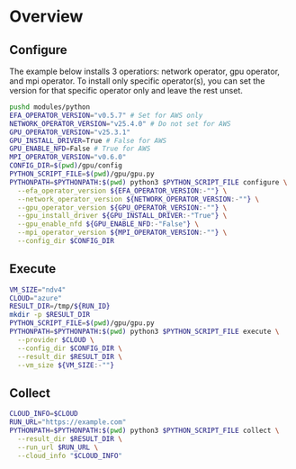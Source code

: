 # Overview

## Configure

The example below installs 3 operatiors: network operator, gpu operator, and mpi operator. To install only specific operator(s), you can set the version for that specific operator only and leave the rest unset.

```bash
pushd modules/python
EFA_OPERATOR_VERSION="v0.5.7" # Set for AWS only
NETWORK_OPERATOR_VERSION="v25.4.0" # Do not set for AWS
GPU_OPERATOR_VERSION="v25.3.1"
GPU_INSTALL_DRIVER=True # False for AWS
GPU_ENABLE_NFD=False # True for AWS
MPI_OPERATOR_VERSION="v0.6.0"
CONFIG_DIR=$(pwd)/gpu/config
PYTHON_SCRIPT_FILE=$(pwd)/gpu/gpu.py
PYTHONPATH=$PYTHONPATH:$(pwd) python3 $PYTHON_SCRIPT_FILE configure \
  --efa_operator_version ${EFA_OPERATOR_VERSION:-""} \
  --network_operator_version ${NETWORK_OPERATOR_VERSION:-""} \
  --gpu_operator_version ${GPU_OPERATOR_VERSION:-""} \
  --gpu_install_driver ${GPU_INSTALL_DRIVER:-"True"} \
  --gpu_enable_nfd ${GPU_ENABLE_NFD:-"False"} \
  --mpi_operator_version ${MPI_OPERATOR_VERSION:-""} \
  --config_dir $CONFIG_DIR
```

## Execute

```bash
VM_SIZE="ndv4"
CLOUD="azure"
RESULT_DIR=/tmp/${RUN_ID}
mkdir -p $RESULT_DIR
PYTHON_SCRIPT_FILE=$(pwd)/gpu/gpu.py
PYTHONPATH=$PYTHONPATH:$(pwd) python3 $PYTHON_SCRIPT_FILE execute \
  --provider $CLOUD \
  --config_dir $CONFIG_DIR \
  --result_dir $RESULT_DIR \
  --vm_size ${VM_SIZE:-""}
```

## Collect

```bash
CLOUD_INFO=$CLOUD
RUN_URL="https://example.com"
PYTHONPATH=$PYTHONPATH:$(pwd) python3 $PYTHON_SCRIPT_FILE collect \
  --result_dir $RESULT_DIR \
  --run_url $RUN_URL \
  --cloud_info "$CLOUD_INFO"
```
